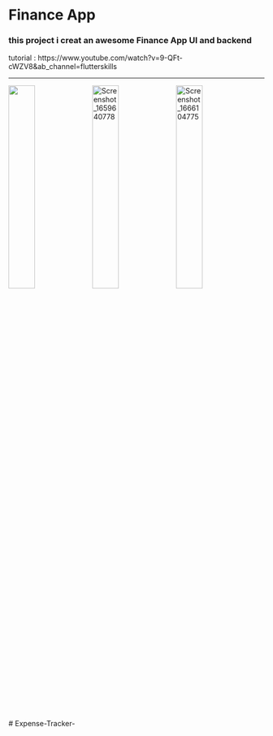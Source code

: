 <h1>Finance App</h1>

<h3>
this project i creat an awesome  Finance App UI and backend
</h3>
<p>
tutorial :
https://www.youtube.com/watch?v=9-QFt-cWZV8&ab_channel=flutterskills
</p>
<hr>
<div style = ""> 
<img src="https://user-images.githubusercontent.com/102475069/196632952-349c0bf9-a0a2-45d2-a0c1-3f7e34dd823c.png" alt="" width="32%"/>
<img src="https://user-images.githubusercontent.com/102475069/196633092-f933f964-5930-4686-8ce8-9e702ebfb1b7.png" alt="Screenshot_1659640778" width="32%"/>
<img src="https://user-images.githubusercontent.com/102475069/196633198-ff6e1bdd-cad5-4085-b9d1-df5bd793f971.png" alt="Screenshot_1666104775" width="32%"/>
</div>
# Expense-Tracker-
